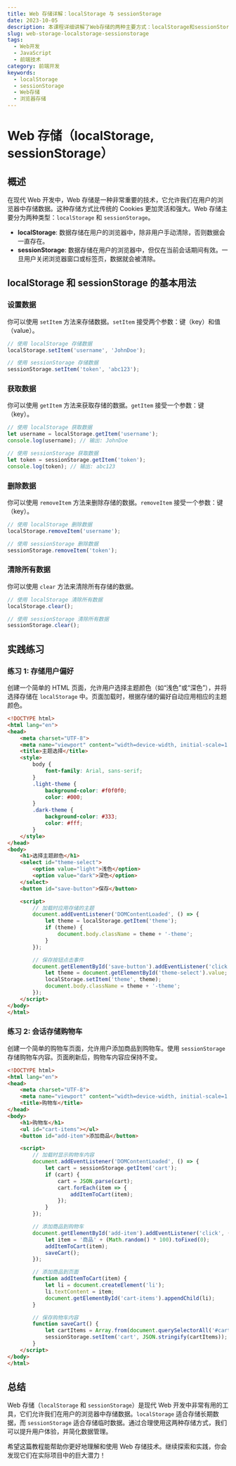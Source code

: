 ```yaml
---
title: Web 存储详解：localStorage 与 sessionStorage
date: 2023-10-05
description: 本课程详细讲解了Web存储的两种主要方式：localStorage和sessionStorage，帮助开发者理解如何在浏览器中持久化数据。
slug: web-storage-localstorage-sessionstorage
tags:
  - Web开发
  - JavaScript
  - 前端技术
category: 前端开发
keywords:
  - localStorage
  - sessionStorage
  - Web存储
  - 浏览器存储
---
```


# Web 存储（localStorage, sessionStorage）

## 概述

在现代 Web 开发中，Web 存储是一种非常重要的技术，它允许我们在用户的浏览器中存储数据。这种存储方式比传统的 Cookies 更加灵活和强大。Web 存储主要分为两种类型：`localStorage` 和 `sessionStorage`。

- **localStorage**: 数据存储在用户的浏览器中，除非用户手动清除，否则数据会一直存在。
- **sessionStorage**: 数据存储在用户的浏览器中，但仅在当前会话期间有效。一旦用户关闭浏览器窗口或标签页，数据就会被清除。

## localStorage 和 sessionStorage 的基本用法

### 设置数据

你可以使用 `setItem` 方法来存储数据。`setItem` 接受两个参数：键（key）和值（value）。

```javascript
// 使用 localStorage 存储数据
localStorage.setItem('username', 'JohnDoe');

// 使用 sessionStorage 存储数据
sessionStorage.setItem('token', 'abc123');
```

### 获取数据

你可以使用 `getItem` 方法来获取存储的数据。`getItem` 接受一个参数：键（key）。

```javascript
// 使用 localStorage 获取数据
let username = localStorage.getItem('username');
console.log(username); // 输出: JohnDoe

// 使用 sessionStorage 获取数据
let token = sessionStorage.getItem('token');
console.log(token); // 输出: abc123
```

### 删除数据

你可以使用 `removeItem` 方法来删除存储的数据。`removeItem` 接受一个参数：键（key）。

```javascript
// 使用 localStorage 删除数据
localStorage.removeItem('username');

// 使用 sessionStorage 删除数据
sessionStorage.removeItem('token');
```

### 清除所有数据

你可以使用 `clear` 方法来清除所有存储的数据。

```javascript
// 使用 localStorage 清除所有数据
localStorage.clear();

// 使用 sessionStorage 清除所有数据
sessionStorage.clear();
```

## 实践练习

### 练习 1: 存储用户偏好

创建一个简单的 HTML 页面，允许用户选择主题颜色（如“浅色”或“深色”），并将选择存储在 `localStorage` 中。页面加载时，根据存储的偏好自动应用相应的主题颜色。

```html
<!DOCTYPE html>
<html lang="en">
<head>
    <meta charset="UTF-8">
    <meta name="viewport" content="width=device-width, initial-scale=1.0">
    <title>主题选择</title>
    <style>
        body {
            font-family: Arial, sans-serif;
        }
        .light-theme {
            background-color: #f0f0f0;
            color: #000;
        }
        .dark-theme {
            background-color: #333;
            color: #fff;
        }
    </style>
</head>
<body>
    <h1>选择主题颜色</h1>
    <select id="theme-select">
        <option value="light">浅色</option>
        <option value="dark">深色</option>
    </select>
    <button id="save-button">保存</button>

    <script>
        // 加载时应用存储的主题
        document.addEventListener('DOMContentLoaded', () => {
            let theme = localStorage.getItem('theme');
            if (theme) {
                document.body.className = theme + '-theme';
            }
        });

        // 保存按钮点击事件
        document.getElementById('save-button').addEventListener('click', () => {
            let theme = document.getElementById('theme-select').value;
            localStorage.setItem('theme', theme);
            document.body.className = theme + '-theme';
        });
    </script>
</body>
</html>
```

### 练习 2: 会话存储购物车

创建一个简单的购物车页面，允许用户添加商品到购物车。使用 `sessionStorage` 存储购物车内容。页面刷新后，购物车内容应保持不变。

```html
<!DOCTYPE html>
<html lang="en">
<head>
    <meta charset="UTF-8">
    <meta name="viewport" content="width=device-width, initial-scale=1.0">
    <title>购物车</title>
</head>
<body>
    <h1>购物车</h1>
    <ul id="cart-items"></ul>
    <button id="add-item">添加商品</button>

    <script>
        // 加载时显示购物车内容
        document.addEventListener('DOMContentLoaded', () => {
            let cart = sessionStorage.getItem('cart');
            if (cart) {
                cart = JSON.parse(cart);
                cart.forEach(item => {
                    addItemToCart(item);
                });
            }
        });

        // 添加商品到购物车
        document.getElementById('add-item').addEventListener('click', () => {
            let item = '商品' + (Math.random() * 100).toFixed(0);
            addItemToCart(item);
            saveCart();
        });

        // 添加商品到页面
        function addItemToCart(item) {
            let li = document.createElement('li');
            li.textContent = item;
            document.getElementById('cart-items').appendChild(li);
        }

        // 保存购物车内容
        function saveCart() {
            let cartItems = Array.from(document.querySelectorAll('#cart-items li')).map(li => li.textContent);
            sessionStorage.setItem('cart', JSON.stringify(cartItems));
        }
    </script>
</body>
</html>
```

## 总结

Web 存储（`localStorage` 和 `sessionStorage`）是现代 Web 开发中非常有用的工具，它们允许我们在用户的浏览器中存储数据。`localStorage` 适合存储长期数据，而 `sessionStorage` 适合存储临时数据。通过合理使用这两种存储方式，我们可以提升用户体验，并简化数据管理。

希望这篇教程能帮助你更好地理解和使用 Web 存储技术。继续探索和实践，你会发现它们在实际项目中的巨大潜力！